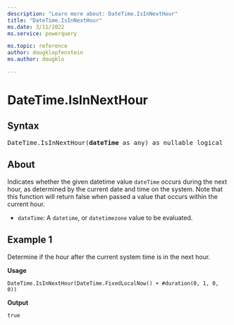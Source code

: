 ```yaml
---
description: "Learn more about: DateTime.IsInNextHour"
title: "DateTime.IsInNextHour"
ms.date: 3/11/2022
ms.service: powerquery

ms.topic: reference
author: dougklopfenstein
ms.author: dougklo

---
```

# DateTime.IsInNextHour

## Syntax

<pre>
DateTime.IsInNextHour(<b>dateTime</b> as any) as nullable logical
</pre>

## About

Indicates whether the given datetime value `dateTime` occurs during the next hour, as determined by the current date and time on the system. Note that this function will return false when passed a value that occurs within the current hour.

* `dateTime`: A `datetime`, or `datetimezone` value to be evaluated.

## Example 1

Determine if the hour after the current system time is in the next hour.

**Usage**

```powerquery-m
DateTime.IsInNextHour(DateTime.FixedLocalNow() + #duration(0, 1, 0, 0))
```

**Output**

`true`
